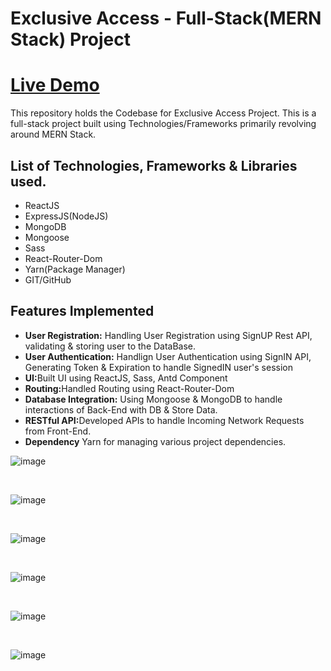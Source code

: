 <h1>Exclusive Access - Full-Stack(MERN Stack) Project</h1>

<h1><a href = "https://exclusiveaccess.netlify.app/" target "_blank">Live Demo</a></h1>

<p>This repository holds the Codebase for Exclusive Access Project. This is a full-stack project built using Technologies/Frameworks primarily revolving around MERN Stack.</p>

<h2>List of Technologies, Frameworks & Libraries used.</h2>
<ul>
        <li>ReactJS</li>
        <li>ExpressJS(NodeJS)</li>
        <li>MongoDB</li>
        <li>Mongoose</li>
        <li>Sass</li>
        <li>React-Router-Dom</li>
        <li>Yarn(Package Manager)</li>
        <li>GIT/GitHub</li>
</ul>

<h2>Features Implemented</h2>
<ul>
        <li><strong>User Registration:</strong> Handling User Registration using SignUP Rest API, validating & storing user to the DataBase.</li>
        <li><strong>User Authentication:</strong> Handlign User Authentication using SignIN API, Generating Token & Expiration to handle SignedIN user's session</li>
        <li><strong>UI:</strong>Built UI using ReactJS, Sass, Antd Component</li>
        <li><strong>Routing:</strong>Handled Routing using React-Router-Dom</li>
        <li><strong>Database Integration:</strong> Using Mongoose & MongoDB to handle interactions of Back-End with DB & Store Data.</li>
        <li><strong>RESTful API:</strong>Developed APIs to handle Incoming Network Requests from Front-End.</li>
        <li><strong>Dependency</strong> Yarn for managing various project dependencies.</li>
</ul>

![image](https://github.com/AbhishekDevJr/Project-ExclusiveAccess/assets/101062487/18da4dd0-8ac3-4435-819a-23e301c5bd35)

<br>

![image](https://github.com/AbhishekDevJr/Project-ExclusiveAccess/assets/101062487/3328df9d-bad5-45de-8d34-5e7d8bb5e5f8)


<br>

![image](https://github.com/AbhishekDevJr/Project-ExclusiveAccess/assets/101062487/6194721a-ea31-430c-b652-1f72d7203c91)


<br>

![image](https://github.com/AbhishekDevJr/Project-ExclusiveAccess/assets/101062487/251c89e3-73f8-48c9-834b-6e86f34014e4)

<br>

![image](https://github.com/AbhishekDevJr/Project-ExclusiveAccess/assets/101062487/1bb1563c-fec0-4a6d-b8ef-aef8da327965)


<br>

![image](https://github.com/AbhishekDevJr/Project-ExclusiveAccess/assets/101062487/7e122374-527a-420b-80a1-e97774224f7a)
